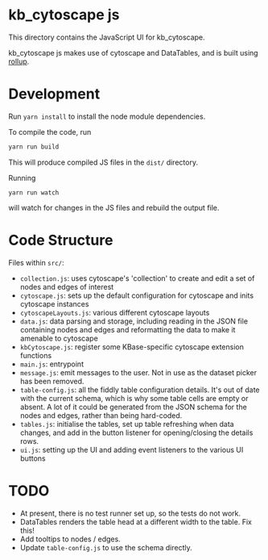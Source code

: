 # kb_cytoscape js

This directory contains the JavaScript UI for kb_cytoscape.

kb_cytoscape js makes use of cytoscape and DataTables, and is built using [rollup](https://rollupjs.org/).

# Development

Run `yarn install` to install the node module dependencies.

To compile the code, run

```sh
yarn run build
```

This will produce compiled JS files in the `dist/` directory.

Running
```
yarn run watch
```

will watch for changes in the JS files and rebuild the output file.

# Code Structure

Files within `src/`:
* `collection.js`: uses cytoscape's 'collection' to create and edit a set of nodes and edges of interest
* `cytoscape.js`: sets up the default configuration for cytoscape and inits cytoscape instances
* `cytoscapeLayouts.js`: various different cytoscape layouts
* `data.js`: data parsing and storage, including reading in the JSON file containing nodes and edges and reformatting the data to make it amenable to cytoscape
* `kbCytoscape.js`: register some KBase-specific cytoscape extension functions
* `main.js`: entrypoint
* `message.js`: emit messages to the user. Not in use as the dataset picker has been removed.
* `table-config.js`: all the fiddly table configuration details. It's out of date with the current schema, which is why some table cells are empty or absent. A lot of it could be generated from the JSON schema for the nodes and edges, rather than being hard-coded.
* `tables.js`: initialise the tables, set up table refreshing when data changes, and add in the button listener for opening/closing the details rows.
* `ui.js`: setting up the UI and adding event listeners to the various UI buttons

# TODO

* At present, there is no test runner set up, so the tests do not work.
* DataTables renders the table head at a different width to the table. Fix this!
* Add tooltips to nodes / edges.
* Update `table-config.js` to use the schema directly.